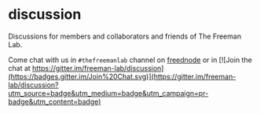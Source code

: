 # discussion

Discussions for members and collaborators and friends of The Freeman Lab.

Come chat with us in `#thefreemanlab` channel on [freednode](https://webchat.freenode.net/) or in [![Join the chat at https://gitter.im/freeman-lab/discussion](https://badges.gitter.im/Join%20Chat.svg)](https://gitter.im/freeman-lab/discussion?utm_source=badge&utm_medium=badge&utm_campaign=pr-badge&utm_content=badge)

